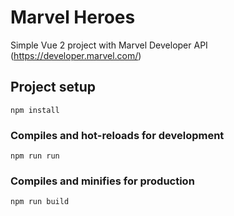 # Marvel Heroes 
Simple Vue 2 project with Marvel Developer API (https://developer.marvel.com/)


## Project setup
```
npm install
```

### Compiles and hot-reloads for development
```
npm run run
```

### Compiles and minifies for production
```
npm run build
```
